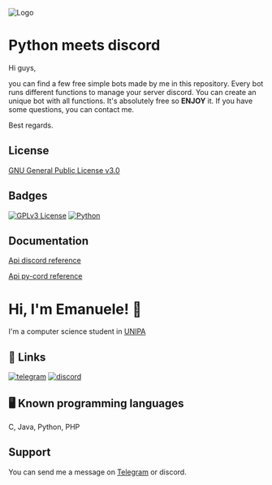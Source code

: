 
![Logo](https://miro.medium.com/max/720/1*pgOjBS0d_mc10JJG8yKGvQ.png)


# Python meets discord

Hi guys, 

you can find a few free simple bots made by me in this repository. Every bot runs
different functions to manage your server discord. You can create an unique bot with all functions.
It's absolutely free so **ENJOY** it. If you have some questions, you can contact me.

Best regards.


## License

[GNU General Public License v3.0](https://www.gnu.org/licenses/gpl-3.0.txt)


## Badges

[![GPLv3 License](https://img.shields.io/badge/License-GPL%20v3-yellow.svg)](https://opensource.org/licenses/)
[![Python](https://img.shields.io/pypi/pyversions/django)](https://www.python.org/)


## Documentation

[Api discord reference](https://discordpy.readthedocs.io/)

[Api py-cord reference](https://docs.pycord.dev/)
# Hi, I'm Emanuele! 👋

I'm a computer science student in [UNIPA](https://www.unipa.it/)
## 🔗 Links
[![telegram](https://img.shields.io/static/v1?label=Telegram&message=Link&color=blue)](https://t.me/emanuelecastronovo)
[![discord](https://img.shields.io/static/v1?label=Discord&message=@xAstyle9116&color=blueviolet)](https://discord.com/)

## 🖥 Known programming languages
C, Java, Python, PHP


## Support

You can send me a message on [Telegram](https://t.me/emanuelecastronovo) or discord.

